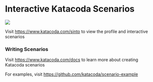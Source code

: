 # Interactive Katacoda Scenarios

[![](http://shields.katacoda.com/katacoda/sinto/count.svg)](https://www.katacoda.com/sinto "Get your profile on Katacoda.com")

Visit https://www.katacoda.com/sinto to view the profile and interactive scenarios

### Writing Scenarios
Visit https://www.katacoda.com/docs to learn more about creating Katacoda scenarios

For examples, visit https://github.com/katacoda/scenario-example

